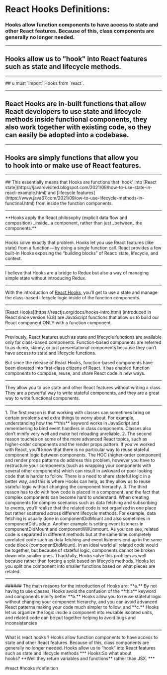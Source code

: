 # React Hooks Definitions:
### Hooks allow function components to have access to state and other React features. Because of this, class components are generally no longer needed.
<hr>

## Hooks allow us to "hook" into React features such as state and lifecycle methods.
<hr>
## u must `import` Hooks from `react`.
<hr>

## React Hooks are in-built functions that allow React developers to use state and lifecycle methods inside functional components, they also work together with existing code, so they can easily be adopted into a codebase.
<hr>

## Hooks are simply functions that allow you to **hook into** or **make use of** React features.
<hr>
## This essentially means that Hooks are functions that 'hook' into [React state](https://javarevisited.blogspot.com/2021/09/how-to-use-state-in-react-example.html) and [lifecycle features](https://www.java67.com/2021/09/ow-to-use-lifecycle-methods-in-functinal.html) from inside the function components.
<hr>
**Hooks apply the React philosophy (explicit data flow and composition) _inside_ a component, rather than just _between_ the components.**
<hr>
Hooks solve exactly that problem. Hooks let you use React features (like state) from a function — by doing a single function call. React provides a few built-in Hooks exposing the “building blocks” of React: state, lifecycle, and context.
<hr>
I believe that Hooks are a bridge to Redux but also a way of managing simple state without introducing Redux.
<hr>

With the introduction of [React Hooks](https://reactjs.org/docs/hooks-intro.html), you’ll get to use a state and manage the class-based lifecycle logic inside of the function components.
<hr>
[React Hooks](https://reactjs.org/docs/hooks-intro.html) (introduced in React since version 16.8) are JavaScript functions that allow us to build our React component ONLY with a function component.
<hr>
Previously, React features such as state and lifecycle functions are available only for class-based components. Function-based components are referred to as dumb, skinny, or just presentational components because they can’t have access to state and lifecycle functions.

But since the release of React Hooks, function-based components have been elevated into first-class citizens of React. It has enabled function components to compose, reuse, and share React code in new ways.
<hr>
They allow you to use state and other React features without writing a class. They are a powerful way to write stateful components, and they are a great way to write functional components.
<hr>
1.  The first reason is that working with classes can sometimes bring on certain problems and extra things to worry about. For example, understanding how the **this** keyword works in JavaScript and remembering to bind event handlers in class components. Classes also don’t minify very well and make hot reloading unreliable.
2.  The second reason touches on some of the more advanced React topics, such as higher-order components and the render props pattern. If you’ve worked with React, you’ll know that there is no particular way to reuse stateful component logic between components. The HOC (higher-order component) and render props patterns do address this problem, however you have to restructure your components (such as wrapping your components with several other components) which can result in awkward or poor looking code that is harder to follow. There is a need to share stateful logic in a better way, and this is where Hooks can help, as they allow us to reuse stateful logic without changing the component hierarchy.
3.  The third reason has to do with how code is placed in a component, and the fact that complex components can become hard to understand. When creating components for complex scenarios such as data fetching and subscribing to events, you’ll realize that the related code is not organized in one place but rather scattered across different lifecycle methods. For example, data fetching is usually done in componentDidMount and also sometimes in componentDidUpdate. Another example is setting event listeners in componentDidMount and componentWillUnmount. As you can see, related code is separated in different methods but at the same time completely unrelated code such as data fetching and event listeners end up in the same code block (componentDidMount). In an ideal world all related code would be together, but because of stateful logic, components cannot be broken down into smaller ones. Thankfully, Hooks solve this problem as well because rather than forcing a split based on lifecycle methods, Hooks let you split one component into smaller functions based on what pieces are related.
<hr>
###### The main reasons for the introduction of Hooks are: **a.** By not having to use classes, Hooks avoid the confusion of the **this** keyword and components minify better **b.** Hooks allow you to reuse stateful logic without changing your component hierarchy, and you can avoid advanced React patterns making your code much simpler to follow, and **c.** Hooks let us organize the logic inside a component into reusable isolated units, and related code can be put together helping to avoid bugs and inconsistencies
<hr>
What is react hooks ? Hooks allow function components to have access to state and other React features. Because of this, class components are generally no longer needed. Hooks allow us to “hook” into React features such as state and lifecycle methods
***
Hooks:So what about hooks? **Well they return variables and functions** rather than JSX.
***

#react #hooks
#definition 
